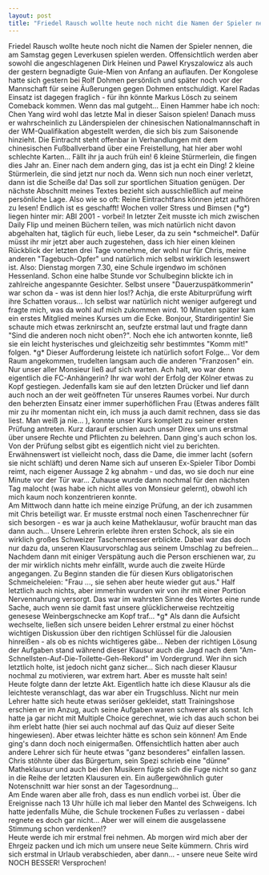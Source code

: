 ```yaml
---
layout: post
title: "Friedel Rausch wollte heute noch nicht die Namen der Spieler nennen, die am Samstag gegen Leverkusen spielen werden."
---
```


Friedel Rausch wollte heute noch nicht die Namen der Spieler nennen, die am Samstag gegen Leverkusen spielen werden. Offensichtlich werden aber sowohl die angeschlagenen Dirk Heinen und Pawel Kryszalowicz als auch der gestern begnadigte Guie-Mien von Anfang an auflaufen. Der Kongolese hatte sich gestern bei Rolf Dohmen persönlich und später noch vor der Mannschaft für seine Äußerungen gegen Dohmen entschuldigt. Karel Radas Einsatz ist dagegen fraglich - für ihn könnte Markus Lösch zu seinem Comeback kommen. Wenn das mal gutgeht... Einen Hammer habe ich noch: Chen Yang wird wohl das letzte Mal in dieser Saison spielen! Danach muss er wahrscheinlich zu Länderspielen der chinesischen Nationalmannschaft in der WM-Qualifikation abgestellt werden, die sich bis zum Saisonende hinzieht. Die Eintracht steht offenbar in Verhandlungen mit dem chinesischen Fußballverband über eine Freistellung, hat hier aber wohl schlechte Karten... Fällt ihr ja auch früh ein! 6 kleine Stürmerlein, die fingen dies Jahr an. Einer nach dem andern ging, das ist ja echt ein Ding! 2 kleine Stürmerlein, die sind jetzt nur noch da. Wenn sich nun noch einer verletzt, dann ist die Scheiße da! Das soll zur sportlichen Situation genügen. Der nächste Abschnitt meines Textes bezieht sich ausschließlich auf meine persönliche Lage. Also wie so oft: Reine Eintrachtfans können jetzt aufhören zu lesen! Endlich ist es geschafft! Wochen voller Stress und Bimsen (\*g\*) liegen hinter mir: ABI 2001 - vorbei! In letzter Zeit musste ich mich zwischen Daily Flip und meinen Büchern teilen, was mich natürlich nicht davon abgehalten hat, täglich für euch, liebe Leser, da zu sein \*schmeichel\*. Dafür müsst ihr mir jetzt aber auch zugestehen, dass ich hier einen kleinen Rückblick der letzten drei Tage vornehme, der wohl nur für Chris, meine anderen "Tagebuch-Opfer" und natürlich mich selbst wirklich lesenswert ist. Also: Dienstag morgen 7.30, eine Schule irgendwo im schönen Hessenland. Schon eine halbe Stunde vor Schulbeginn blickte ich in zahlreiche angespannte Gesichter. Selbst unsere "Dauerzuspätkommerin" war schon da - was ist denn hier los!? Achja, die erste Abiturprüfung wirft ihre Schatten voraus... Ich selbst war natürlich nicht weniger aufgeregt und fragte mich, was da wohl auf mich zukommen wird. 10 Minuten später kam ein erstes Mitglied meines Kurses um die Ecke. Bonjour, Stardirigentin! Sie schaute mich etwas zerknirscht an, seufzte erstmal laut und fragte dann "Sind die anderen noch nicht oben?". Noch ehe ich antworten konnte, ließ sie ein leicht hysterisches und gleichzeitig sehr bestimmtes "Komm mit!" folgen. \*g\* Dieser Aufforderung leistete ich natürlich sofort Folge... Vor dem Raum angekommen, trudelten langsam auch die anderen "Franzosen" ein. Nur unser aller Monsieur ließ auf sich warten. Ach halt, wo war denn eigentlich die FC-Anhängerin? Ihr war wohl der Erfolg der Kölner etwas zu Kopf gestiegen. Jedenfalls kam sie auf den letzten Drücker und lief dann auch noch an der weit geöffneten Tür unseres Raumes vorbei. Nur durch den beherzten Einsatz einer immer superhöflichen Frau (Etwas anderes fällt mir zu ihr momentan nicht ein, ich muss ja auch damit rechnen, dass sie das liest. Man weiß ja nie... ), konnte unser Kurs komplett zu seiner ersten Prüfung antreten. Kurz darauf erschien auch unser Direx um uns erstmal über unsere Rechte und Pflichten zu belehren. Dann ging's auch schon los. Von der Prüfung selbst gibt es eigentlich nicht viel zu berichten. Erwähnenswert ist vielleicht noch, dass die Dame, die immer lacht (sofern sie nicht schläft) und deren Name sich auf unseren Ex-Spieler Tibor Dombi reimt, nach eigener Aussage 2 kg abnahm - und das, wo sie doch nur eine Minute vor der Tür war... Zuhause wurde dann nochmal für den nächsten Tag malocht (was habe ich nicht alles von Monsieur gelernt), obwohl ich mich kaum noch konzentrieren konnte.  
Am Mittwoch dann hatte ich meine einzige Prüfung, an der ich zusammen mit Chris beteiligt war. Er musste erstmal noch einen Taschenrechner für sich besorgen - es war ja auch keine Matheklausur, wofür braucht man das dann auch... Unsere Lehrerin erlebte ihren ersten Schock, als sie ein wirklich großes Schweizer Taschenmesser erblickte. Dabei war das doch nur dazu da, unseren Klausurvorschlag aus seinem Umschlag zu befreien... Nachdem dann mit einiger Verspätung auch die Person erschienen war, zu der mir wirklich nichts mehr einfällt, wurde auch die zweite Hürde angegangen. Zu Beginn standen die für diesen Kurs obligatorischen Schmeicheleien: "Frau ..., sie sehen aber heute wieder gut aus." Half letztlich auch nichts, aber immerhin wurden wir von ihr mit einer Portion Nervennahrung versorgt. Das war im wahrsten Sinne des Wortes eine runde Sache, auch wenn sie damit fast unsere glücklicherweise rechtzeitig genesese Weinbergschnecke am Kopf traf... \*g\* Als dann die Aufsicht wechselte, ließen sich unsere beiden Lehrer erstmal zu einer höchst wichtigen Diskussion über den richtigen Schlüssel für die Jalousien hinreißen - als ob es nichts wichtigeres gäbe... Neben der richtigen Lösung der Aufgaben stand während dieser Klausur auch die Jagd nach dem "Am-Schnellsten-Auf-Die-Toilette-Geh-Rekord" im Vordergrund. Wer ihn sich letztlich holte, ist jedoch nicht ganz sicher... Sich nach dieser Klausur nochmal zu motivieren, war extrem hart. Aber es musste halt sein!  
Heute folgte dann der letzte Akt. Eigentlich hatte ich diese Klausur als die leichteste veranschlagt, das war aber ein Trugschluss. Nicht nur mein Lehrer hatte sich heute etwas seriöser gekleidet, statt Trainingshose erschien er im Anzug, auch seine Aufgaben waren schwerer als sonst. Ich hatte ja gar nicht mit Multiple Choice gerechnet, wie ich das auch schon bei ihm erlebt hatte (hier sei auch nochmal auf das Quiz auf dieser Seite hingewiesen). Aber etwas leichter hätte es schon sein können! Am Ende ging's dann doch noch einigermaßen. Offensichtlich hatten aber auch andere Lehrer sich für heute etwas "ganz besonderes" einfallen lassen. Chris stöhnte über das Bürgertum, sein Spezi schrieb eine "dünne" Matheklausur und auch bei den Musikern fügte sich die Fuge nicht so ganz in die Reihe der letzten Klausuren ein. Ein außergewöhnlich guter Notenschnitt war hier sonst an der Tagesordnung...  
Am Ende waren aber alle froh, dass es nun endlich vorbei ist. Über die Ereignisse nach 13 Uhr hülle ich mal lieber den Mantel des Schweigens. Ich hatte jedenfalls Mühe, die Schule trockenen Fußes zu verlassen - dabei regnete es doch gar nicht... Aber wer will einem die ausgelassene Stimmung schon verdenken!?  
Heute werde ich mir erstmal frei nehmen. Ab morgen wird mich aber der Ehrgeiz packen und ich mich um unsere neue Seite kümmern. Chris wird sich erstmal in Urlaub verabschieden, aber dann... - unsere neue Seite wird NOCH BESSER! Versprochen!
